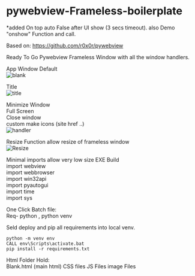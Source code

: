 # pywebview-Frameless-boilerplate

*added On top auto False after UI show (3 secs timeout). also Demo "onshow" Function and call.

Based on:
https://github.com/r0x0r/pywebview

Ready To Go Pywebview Frameless Window with all the window handlers.

App Window Default<br>
![blank](https://user-images.githubusercontent.com/52171360/123539355-35511980-d6ee-11eb-97a0-3fb9fbbfec6c.png)


Title<br>
![title](https://user-images.githubusercontent.com/52171360/123539360-3aae6400-d6ee-11eb-9d27-dec7f408e762.png)


Minimize Window<br>
Full Screen<br>
Close window<br>
custom make icons (site href ..)<br>
![handler](https://user-images.githubusercontent.com/52171360/123539365-413cdb80-d6ee-11eb-9f9c-3b3a6fc98d56.png)


Resize Function allow resize of frameless window<br>
![Resize](https://user-images.githubusercontent.com/52171360/123539368-4437cc00-d6ee-11eb-9a66-0f7e0c3a5a41.png)<br>

Minimal imports allow very low size EXE Build<br>
import webview<br>
import webbrowser<br>
import win32api<br>
import pyautogui<br>
import time<br>
import sys<br>


One Click Batch file:<br>
Req- python , python venv

Seld deploy and pip all requirements into local venv.<br>

```
python -m venv env
CALL env\Scripts\activate.bat
pip install -r requirements.txt
```

Html Folder Hold:<br>
Blank.html (main html)
CSS files
JS Files
image Files
